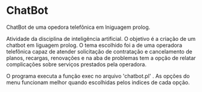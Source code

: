 # ChatBot
ChatBot de uma opedora telefônica em lniguagem prolog.
 
 Atividade da disciplina de inteligência artificial. O objetivo é a criação de um chatbot em liguagem prolog. O tema escolhido foi a de uma operadora telefônica capaz de atender solicitação de contratação e cancelamento de planos, recargas, renovações e na aba de problemas tem a opção de relatar complicações sobre serviços prestados pela operadora.

O programa executa a função exec no arquivo 'chatbot.pl' . As opções do menu funcionam melhor quando escolhidas pelos indices de cada opção.